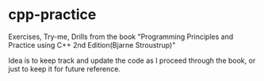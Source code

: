 # cpp-practice
Exercises, Try-me, Drills from the book "Programming Principles and Practice using C++ 2nd Edition(Bjarne Stroustrup)"

Idea is to keep track and update the code as I proceed through the book, or just to keep it for future reference.
